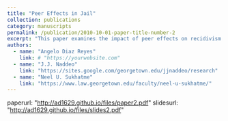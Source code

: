 ```yaml
---
title: "Peer Effects in Jail"
collection: publications
category: manuscripts
permalink: /publication/2010-10-01-paper-title-number-2
excerpt: "This paper examines the impact of peer effects on recidivism using detailed cell-level data from a U.S. jail. While a growing body of literature explores peer influence in correctional facilities, many studies rely on standard linear-in-means models that average pre-existing characteristics; for example, an individual’s likelihood of criminal activity may be influenced by the average criminal activity within their neighborhood. Our study advances this work by investigating the specific stages and functions of inmate interactions that most strongly influence future criminal behavior. Leveraging the lack of systematic cell allocation, we construct exposure measures at the cell level based on inmates’ criminal histories, including the total number and severity (severity index) of prior convictions. To assess both the timing and nature of interactions that impact recidivism, we develop exposure measures for peer influence during the initial and final days of incarceration (timing aspect) and capture the characteristics of the “worst” peer, as well as the mean and sum of prior convictions and severity index (functional form aspect). Our findings reveal that initial interactions—those occurring upon jail entry—have a more pronounced effect on recidivism than later interactions, with the strongest predictors being the average peer severity and influence from the “worst” peer, identified by our severity index. These results suggest that strategic allocation of inmates at intake could play a crucial role in reducing recidivism by accounting for the influential role of initial peer interactions, providing valuable guidance for policymakers."
authors:
  - name: "Angelo Diaz Reyes"
    link: # "https://yourwebsite.com"
  - name: "J.J. Naddeo"
    link: "https://sites.google.com/georgetown.edu/jjnaddeo/research"
  - name: "Neel U. Sukhatme"
    link: "https://www.law.georgetown.edu/faculty/neel-u-sukhatme/"
---
```


paperurl: "http://ad1629.github.io/files/paper2.pdf"
slidesurl: "http://ad1629.github.io/files/slides2.pdf"

